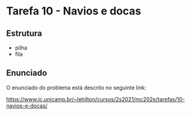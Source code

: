 # Tarefa 10 - Navios e docas
## Estrutura
* pilha
* fila
## Enunciado

O enunciado do problema está descrito no seguinte link:

https://www.ic.unicamp.br/~lehilton/cursos/2s2021/mc202e/tarefas/10-navios-e-docas/